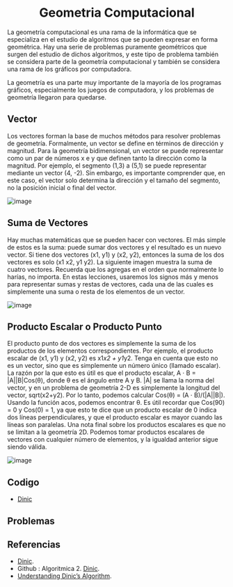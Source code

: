 <h1 align="center"> Geometria Computacional </h1>

La geometría computacional es una rama de la informática que se especializa en el estudio de algoritmos que se pueden expresar en forma geométrica. Hay una serie de problemas puramente geométricos que surgen del estudio de dichos algoritmos, y este tipo de problema también se considera parte de la geometría computacional y también se considera una rama de los gráficos por computadora.

La geometría es una parte muy importante de la mayoría de los programas gráficos, especialmente los juegos de computadora, y los problemas de geometría llegaron para quedarse.

## Vector

Los vectores forman la base de muchos métodos para resolver problemas de geometría. Formalmente, un vector se define en términos de dirección y magnitud. Para la geometría bidimensional, un vector se puede representar como un par de números x e y que definen tanto la dirección como la magnitud. Por ejemplo, el segmento (1,3) a (5,1) se puede representar mediante un vector (4, -2). Sin embargo, es importante comprender que, en este caso, el vector solo determina la dirección y el tamaño del segmento, no la posición inicial o final del vector.

![image](https://user-images.githubusercontent.com/97768733/199876145-2a46eae6-7dd0-41e5-a7d6-6e625d1ada25.png)

## Suma de Vectores

Hay muchas matemáticas que se pueden hacer con vectores. El más simple de estos es la suma: puede sumar dos vectores y el resultado es un nuevo vector. Si tiene dos vectores (x1, y1) y (x2, y2), entonces la suma de los dos vectores es solo (x1 x2, y1 y2). La siguiente imagen muestra la suma de cuatro vectores. Recuerda que los agregas en el orden que normalmente lo harías, no importa. En estas lecciones, usaremos los signos más y menos para representar sumas y restas de vectores, cada una de las cuales es simplemente una suma o resta de los elementos de un vector.

![image](https://user-images.githubusercontent.com/97768733/199876516-12670468-c82f-43df-8cf2-bac9a68dc05e.png)

## Producto Escalar o Producto Punto

El producto punto de dos vectores es simplemente la suma de los productos de los elementos correspondientes. Por ejemplo, el producto escalar de (x1, y1) y (x2, y2) es x1*x2 + y1*y2. Tenga en cuenta que esto no es un vector, sino que es simplemente un número único (llamado escalar). La razón por la que esto es útil es que el producto escalar, A ⋅ B = |A||B|Cos(θ), donde θ es el ángulo entre A y B. |A| se llama la norma del vector, y en un problema de geometría 2-D es simplemente la longitud del vector, sqrt(x2+y2). Por lo tanto, podemos calcular Cos(θ) = (A ⋅ B)/(|A||B|). Usando la función acos, podemos encontrar θ. Es útil recordar que Cos(90) = 0 y Cos(0) = 1, ya que esto te dice que un producto escalar de 0 indica dos líneas perpendiculares, y que el producto escalar es mayor cuando las líneas son paralelas. Una nota final sobre los productos escalares es que no se limitan a la geometría 2D. Podemos tomar productos escalares de vectores con cualquier número de elementos, y la igualdad anterior sigue siendo válida.

![image](https://user-images.githubusercontent.com/97768733/199876992-2de86fdd-c05c-459f-859e-6c23cd4ba793.png)


## Codigo

* [Dinic](https://github.com/HugoAlejandro2002/Algoritmos-y-Estructuras-de-Datos/blob/main/Algoritmos/Teoria%20de%20Grafos/Dinic/dinic.cpp)

## Problemas

## Referencias 

* [Dinic](https://es.wikipedia.org/wiki/Algoritmo_de_Dinic).  
* Github : Algoritmica 2. [Dinic](https://github.com/PaulLandaeta/algoritmica2/tree/master/contenido/Teoria%20de%20Grafos/Dinic).
* [Understanding Dinic’s Algorithm](https://medium.com/smucs/understanding-dinics-algorithm-ebf892e66227).

